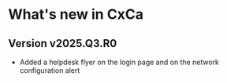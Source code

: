 # What's new in CxCa

## Version v2025.Q3.R0
>
- Added a helpdesk flyer on the login page and on the network configuration alert